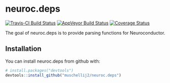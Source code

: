 # neuroc.deps
[![Travis-CI Build Status](https://travis-ci.org/muschellij2/neuroc.deps.svg?branch=master)](https://travis-ci.org/muschellij2/neuroc.deps)
[![AppVeyor Build Status](https://ci.appveyor.com/api/projects/status/github/muschellij2/neuroc.deps?branch=master&svg=true)](https://ci.appveyor.com/project/muschellij2/neuroc.deps)
[![Coverage Status](https://img.shields.io/coveralls/muschellij2/neuroc.deps.svg)](https://coveralls.io/r/muschellij2/neuroc.deps?branch=master)

The goal of neuroc.deps is to provide parsing functions for Neuroconductor.

## Installation

You can install neuroc.deps from github with:

``` r
# install.packages("devtools")
devtools::install_github("muschellij2/neuroc.deps")
```

